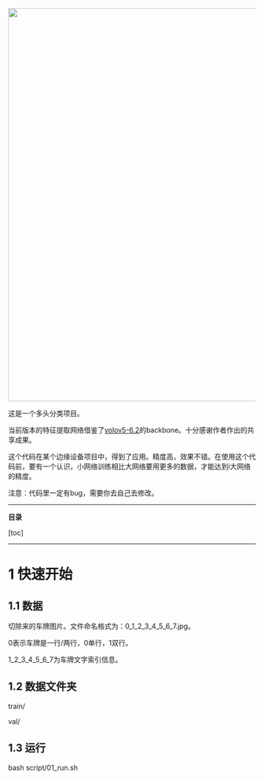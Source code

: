 <img width="800" src="doc/imgs/YOLOv5-cls.png" align="center">

这是一个多头分类项目。

当前版本的特征提取网络借鉴了[yolov5-6.2](https://github.com/ultralytics/yolov5/tree/v6.2)的backbone。十分感谢作者作出的共享成果。

这个代码在某个边缘设备项目中，得到了应用。精度高，效果不错。在使用这个代码前，要有一个认识，小网络训练相比大网络要用更多的数据，才能达到i大网络的精度。

注意：代码里一定有bug，需要你去自己去修改。

---

**目录**

[toc]

---

# 1 快速开始

## 1.1 数据

切除来的车牌图片。文件命名格式为：0_1_2_3_4_5_6_7.jpg。

0表示车牌是一行/两行，0单行，1双行。

1_2_3_4_5_6_7为车牌文字索引信息。

## 1.2 数据文件夹

train/

val/

## 1.3 运行

bash script/01_run.sh
